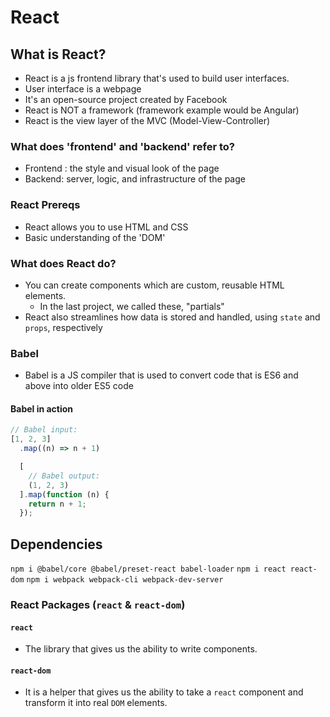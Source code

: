 # React

## What is React?

- React is a js frontend library that's used to build user interfaces.
- User interface is a webpage
- It's an open-source project created by Facebook
- React is NOT a framework (framework example would be Angular)
- React is the view layer of the MVC (Model-View-Controller)

### What does 'frontend' and 'backend' refer to?

- Frontend : the style and visual look of the page
- Backend: server, logic, and infrastructure of the page

### React Prereqs

- React allows you to use HTML and CSS
- Basic understanding of the 'DOM'

### What does React do?

- You can create components which are custom, reusable HTML elements.
  - In the last project, we called these, "partials"
- React also streamlines how data is stored and handled, using `state` and `props`, respectively

### Babel

- Babel is a JS compiler that is used to convert code that is ES6 and above into older ES5 code

#### Babel in action

```js
// Babel input:
[1, 2, 3]
  .map((n) => n + 1)

  [
    // Babel output:
    (1, 2, 3)
  ].map(function (n) {
    return n + 1;
  });
```

## Dependencies

`npm i @babel/core @babel/preset-react babel-loader`
`npm i react react-dom`
`npm i webpack webpack-cli webpack-dev-server`

### React Packages (`react` & `react-dom`)

#### `react`

- The library that gives us the ability to write components.

#### `react-dom`

- It is a helper that gives us the ability to take a `react` component and transform it into real `DOM` elements.
